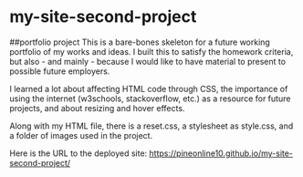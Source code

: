 # my-site-second-project
##portfolio project
This is a bare-bones skeleton for a future working portfolio 
of my works and ideas.
I built this to satisfy the homework criteria, 
but also - and mainly - because I would like to have material to 
present to possible future employers. 

I learned a lot about affecting HTML code through CSS, the importance
of using the internet (w3schools, stackoverflow, etc.) as a resource for
future projects, and about resizing and hover effects.

Along with  my HTML file, there is a reset.css, a stylesheet as style.css, and a folder of images used in the project.

Here is the URL to the deployed site:
https://pineonline10.github.io/my-site-second-project/
